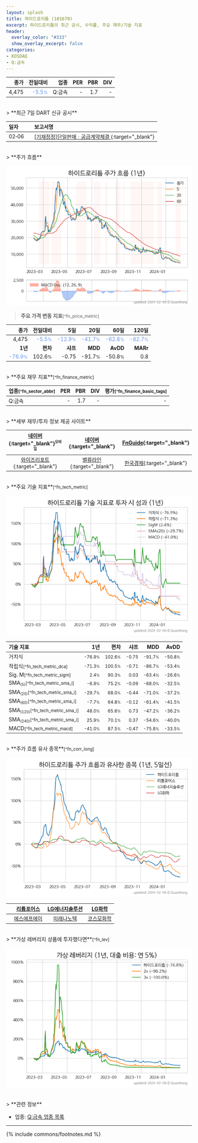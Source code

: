 ```yaml
---
layout: splash
title: 하이드로리튬 (101670)
excerpt: 하이드로리튬의 최근 공시, 수익률, 주요 재무/기술 지표
header:
  overlay_color: "#333"
  show_overlay_excerpt: false
categories:
- KOSDAQ
- Q:금속
---
```


| **종가** | **전일대비** | **업종** | **PER** | **PBR** | **DIV** |
| -------: | -----------: | -------: | ------: | ------: | ------: |
| 4,475 | <span style="color: cornflowerblue">-5.5<small>%</small></span> | Q:금속 | - | 1.7 | - |

<!-- more -->

<br>
> **최근 7일 DART 신규 공시**<a id="dart"></a>

| **일자** |      | **보고서명** |
| :------- | :--- | :----------- |
| 02&#x2011;06 | | [[기재정정]단일판매ㆍ공급계약체결              ](https://dart.fss.or.kr/dsaf001/main.do?rcpNo=20240206900823){:target="_blank"} |

<br>
> **주가 흐름**<a id="price"></a>

![101670](/stock/images/101670.png)

> **주요 가격 변동 지표**<small>[^fn_price_metric]</small>

| **종가** | **전일대비** | **5일** | **20일** | **60일** | **120일** |
| -------: | -----------: | ------: | -------: | -------: | --------: |
| 4,475 | <span style="color: cornflowerblue">-5.5<small>%</small></span> | <span style="color: cornflowerblue">-12.9<small>%</small></span> | <span style="color: cornflowerblue">-41.7<small>%</small></span> | <span style="color: cornflowerblue">-62.8<small>%</small></span> | <span style="color: cornflowerblue">-82.7<small>%</small></span> |
| **1년** | **편차** | **샤프** | **MDD** | **AvDD** | **MARr** |
| <span style="color: cornflowerblue">-76.9<small>%</small></span> | 102.6<small>%</small> | -0.75 | -91.7<small>%</small> | -50.8<small>%</small> | 0.8 |

<br>
> **주요 재무 지표**<small>[^fn_finance_metric]</small>

| **업종**<small>[^fn_sector_abbr]</small> | **PER** | **PBR** | **DIV** | **평가**<small>[^fn_finance_basic_tags]</small> |
| :--------------------------------------- | ------: | ------: | ------: | ----------------------------------------------: |
| Q:금속 | - | 1.7 | - | - |

<br>
> **세부 재무/투자 정보 제공 사이트**

| [네이버](https://m.stock.naver.com/domestic/stock/101670/finance/summary){:target="_blank"}<sup><small>모바일</small></sup> | [네이버](https://finance.naver.com/item/coinfo.naver?code=101670){:target="_blank"} | [FnGuide](https://comp.fnguide.com/SVO2/ASP/SVD_Invest.asp?gicode=A101670&MenuYn=Y){:target="_blank"} |
| :---: | :---: | :---: |
| [와이즈리포트](https://comp.wisereport.co.kr/company/c1040001.aspx?cmp_cd=101670){:target="_blank"} | [밸류라인](https://www.valueline.co.kr/finance/summary/101670){:target="_blank"} | [한국경제](https://markets.hankyung.com/stock/101670/financial-summary){:target="_blank"} |

<br>
> **주요 기술 지표**<small>[^fn_tech_metric]</small>


![101670](/stock/images/101670_tech.png)

| **기술 지표** | **1년** | **편차** | **샤프** | **MDD** | **AvDD** |
| :------------ | ------: | -----------: | -------: | ------: | -------: |
| 거치식 | <small>-76.9<small>%</small></small> | <small>102.6<small>%</small></small> | <small>-0.75</small> | <small>-91.7<small>%</small></small> | <small>-50.8<small>%</small></small> |
| 적립식<small>[^fn_tech_metric_dca]</small> | <small>-71.3<small>%</small></small> | <small>100.5<small>%</small></small> | <small>-0.71</small> | <small>-86.7<small>%</small></small> | <small>-53.4<small>%</small></small> |
| Sig. M<small>[^fn_tech_metric_sigm]</small> | <small>2.4<small>%</small></small> | <small>90.3<small>%</small></small> | <small>0.03</small> | <small>-63.4<small>%</small></small> | <small>-26.6<small>%</small></small> |
| SMA<small><sub>(5)</sub></small><small>[^fn_tech_metric_sma_i]</small> | <small>-6.9<small>%</small></small> | <small>75.2<small>%</small></small> | <small>-0.09</small> | <small>-68.0<small>%</small></small> | <small>-32.5<small>%</small></small> |
| SMA<small><sub>(20)</sub></small><small>[^fn_tech_metric_sma_i]</small> | <small>-29.7<small>%</small></small> | <small>68.0<small>%</small></small> | <small>-0.44</small> | <small>-71.0<small>%</small></small> | <small>-37.2<small>%</small></small> |
| SMA<small><sub>(60)</sub></small><small>[^fn_tech_metric_sma_i]</small> | <small>-7.7<small>%</small></small> | <small>64.8<small>%</small></small> | <small>-0.12</small> | <small>-61.4<small>%</small></small> | <small>-41.5<small>%</small></small> |
| SMA<small><sub>(120)</sub></small><small>[^fn_tech_metric_sma_i]</small> | <small>48.0<small>%</small></small> | <small>65.6<small>%</small></small> | <small>0.73</small> | <small>-47.2<small>%</small></small> | <small>-36.2<small>%</small></small> |
| SMA<small><sub>(240)</sub></small><small>[^fn_tech_metric_sma_i]</small> | <small>25.9<small>%</small></small> | <small>70.1<small>%</small></small> | <small>0.37</small> | <small>-54.6<small>%</small></small> | <small>-40.0<small>%</small></small> |
| MACD<small>[^fn_tech_metric_macd]</small> | <small>-41.0<small>%</small></small> | <small>87.5<small>%</small></small> | <small>-0.47</small> | <small>-75.8<small>%</small></small> | <small>-33.5<small>%</small></small> |

<br>
> **주가 흐름 유사 종목**<a id="corr"></a><small>[^fn_corr_long]</small>

![101670](/stock/images/101670_corr.png)

|       | [리튬포어스](/073570/) | [LG에너지솔루션](/373220/) | [LG화학](/051910/) |
| :---: | :------------------------------------: | :------------------------------------: | :------------------------------------: |
|       | [에스에프에이](/056190/) | [미래나노텍](/095500/) | [코스모화학](/005420/) |

<br>
> **가상 레버리지 상품에 투자했다면**<a id="2x"></a><small>[^fn_lev]</small>

![101670](/stock/images/101670_2x.png)

<br>
> **관련 정보**

- 업종: [Q:금속 업종 목록](/stats/sector/kosdaq_업종_금속_종목/)

---
{% include commons/footnotes.md %}